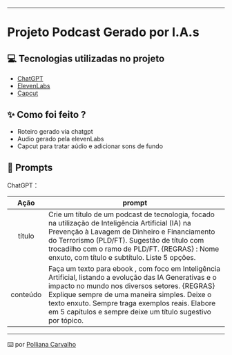 


<p align="center">


-------


# Projeto Podcast Gerado por I.A.s


## 💻 Tecnologias utilizadas no projeto

- [ChatGPT](https://chat.openai.com/) 
- [ElevenLabs](https://beta.elevenlabs.io/)
- [Capcut](https://www.capcut.com/pt-br/)

## ✨ Como foi feito ?

- Roteiro gerado via chatgpt
- Audio gerado pela elevenLabs
- Capcut para tratar aúdio e adicionar sons de fundo

## 🧠 Prompts


ChatGPT：

|   Ação   | prompt                                                                                                                                                                                                                                                                         |
| :------: | ------------------------------------------------------------------------------------------------------------------------------------------------------------------------------------------------------------------------------------------------------------------------------ |
|  título  | Crie um título de um podcast de tecnologia, focado na utilização de Inteligência Artificial (IA) na Prevenção à Lavagem de Dinheiro e Financiamento do Terrorismo (PLD/FT). Sugestão de título com trocadilho com o ramo de PLD/FT. {REGRAS} : Nome enxuto, com título e subtítulo. Liste 5 opções.                                                |
| conteúdo | Faça um texto para ebook , com foco em Inteligência Artificial, listando a evolução das IA Generativas e o impacto no mundo nos diversos setores. {REGRAS} Explique sempre de uma maneira simples. Deixe o texto enxuto. Sempre traga exemplos reais. Elabore em 5 capítulos e sempre deixe um título sugestivo por tópico.





---

⌨️ por [Polliana Carvalho](https://github.com/PolliCarvalho)
